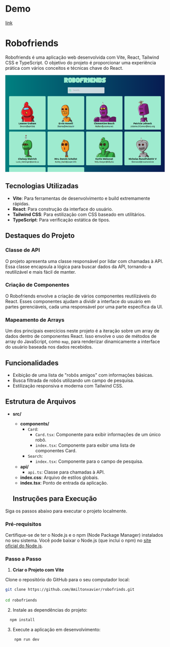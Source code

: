 # Demo

[link](https://robofrinds-rlzlkl7xk-amilton-xaviers-projects.vercel.app/)

# Robofriends

Robofriends é uma aplicação web desenvolvida com Vite, React, Tailwind CSS e TypeScript. O objetivo do projeto é proporcionar uma experiência prática com vários conceitos e técnicas chave do React.

![imagem do project](./public/project.png)
## Tecnologias Utilizadas

- **Vite**: Para ferramentas de desenvolvimento e build extremamente rápidas.
- **React**: Para construção da interface do usuário.
- **Tailwind CSS**: Para estilização com CSS baseado em utilitários.
- **TypeScript**: Para verificação estática de tipos.

## Destaques do Projeto

### Classe de API

O projeto apresenta uma classe responsável por lidar com chamadas à API. Essa classe encapsula a lógica para buscar dados da API, tornando-a reutilizável e mais fácil de manter.

### Criação de Componentes

O Robofriends envolve a criação de vários componentes reutilizáveis do React. Esses componentes ajudam a dividir a interface do usuário em partes gerenciáveis, cada uma responsável por uma parte específica da UI.

### Mapeamento de Arrays

Um dos principais exercícios neste projeto é a iteração sobre um array de dados dentro de componentes React. Isso envolve o uso de métodos de array do JavaScript, como `map`, para renderizar dinamicamente a interface do usuário baseada nos dados recebidos.

## Funcionalidades

- Exibição de uma lista de "robôs amigos" com informações básicas.
- Busca filtrada de robôs utilizando um campo de pesquisa.
- Estilização responsiva e moderna com Tailwind CSS.

## Estrutura de Arquivos

- **src/**
  - **components/**
    - `Card`:
      - `Card.tsx`: Componente para exibir informações de um único robô.
      - `index.tsx`: Componente para exibir uma lista de componentes Card.
    - `Search`: 
      - `index.tsx`: Componente para o campo de pesquisa.
  - **api/**
    - `api.ts`: Classe para chamadas à API.
  - **index.css**: Arquivo de estilos globais.
  - **index.tsx**: Ponto de entrada da aplicação.

  ## Instruções para Execução

Siga os passos abaixo para executar o projeto localmente.

### Pré-requisitos

Certifique-se de ter o Node.js e o npm (Node Package Manager) instalados no seu sistema. Você pode baixar o Node.js (que inclui o npm) no [site oficial do Node.js](https://nodejs.org/).

### Passo a Passo

1. **Criar o Projeto com Vite**

  Clone o repositório do GitHub para o seu computador local:

   ```bash
   git clone https://github.com/Amiltonxavier/robofrinds.git
   
   cd robofriends 
   ```
2. Instale as dependências do projeto:

```bash
  npm install
```

3. Execute a aplicação em desenvolvimento:

```bash
    npm run dev
```
